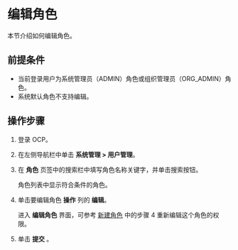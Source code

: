 # 编辑角色

本节介绍如何编辑角色。

## 前提条件

* 当前登录用户为系统管理员（ADMIN）角色或组织管理员（ORG_ADMIN）角色。
* 系统默认角色不支持编辑。

## 操作步骤

1. 登录 OCP。

2. 在左侧导航栏中单击 **系统管理 > 用户管理**。

3. 在 **角色** 页签中的搜索栏中填写角色名称关键字，并单击搜索按钮。

   角色列表中显示符合条件的角色。

4. 单击要编辑角色 **操作** 列的 **编辑**。

   进入 **编辑角色** 界面，可参考 [新建角色](200.create-a-role.md) 中的步骤 4 重新编辑这个角色的权限。

5. 单击 **提交** 。
